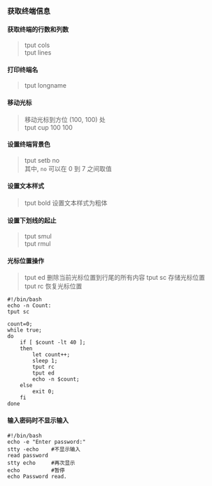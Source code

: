 ### 获取终端信息

#### 获取终端的行数和列数

>tput cols  
tput lines

#### 打印终端名

> tput longname

#### 移动光标

> 移动光标到方位 (100, 100) 处  
> tput cup 100 100

#### 设置终端背景色

> tput setb no  
> 其中, `no` 可以在 0 到 7 之间取值

#### 设置文本样式

> tput bold
> 设置文本样式为粗体

#### 设置下划线的起止

> tput smul    
> tput rmul

#### 光标位置操作

> tput ed 删除当前光标位置到行尾的所有内容
> tput sc 存储光标位置  
> tput rc 恢复光标位置

    #!/bin/bash
    echo -n Count:
    tput sc
    
    count=0;
    while true;
    do
        if [ $count -lt 40 ];
        then 
            let count++;
            sleep 1;
            tput rc
            tput ed
            echo -n $count;
        else 
            exit 0;
        fi
    done



#### 输入密码时不显示输入

    #!/bin/bash
    echo -e "Enter password:"
    stty -echo    #不显示输入
    read password 
    stty echo     #再次显示
    echo          #暂停
    echo Password read.
